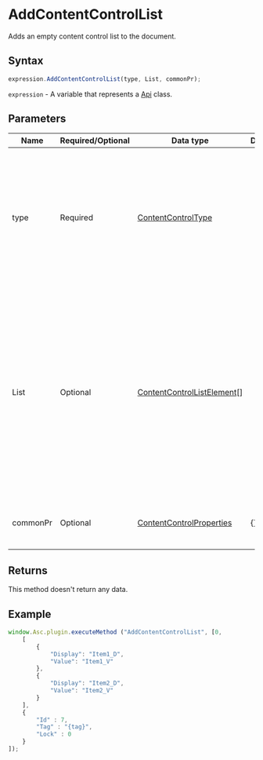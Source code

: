 # AddContentControlList

Adds an empty content control list to the document.

## Syntax

```javascript
expression.AddContentControlList(type, List, commonPr);
```

`expression` - A variable that represents a [Api](Methods.md) class.

## Parameters

| **Name** | **Required/Optional** | **Data type** | **Default** | **Description** |
| ------------- | ------------- | ------------- | ------------- | ------------- |
| type | Required | [ContentControlType](../Enumeration/ContentControlType.md) |  | A numeric value that specifies the content control type. It can have one of the following values: **1** (combo box), **0** (dropdown list). |
| List | Optional | [ContentControlListElement](../Enumeration/ContentControlListElement.md)[] |  | A list of the content control elements that consists of two items: **Display** - an item that will be displayed to the user in the content control list, **Value** - a value of each item from the content control list. |
| commonPr | Optional | [ContentControlProperties](../Enumeration/ContentControlProperties.md) | &#123;&#125; | The common content control properties. |

## Returns

This method doesn't return any data.

## Example

```javascript
window.Asc.plugin.executeMethod ("AddContentControlList", [0,
    [
        {
            "Display": "Item1_D",
            "Value": "Item1_V"
        },
        {
            "Display": "Item2_D",
            "Value": "Item2_V"
        }
    ], 
    {
        "Id" : 7,
        "Tag" : "{tag}",
        "Lock" : 0
    }
]);
```
